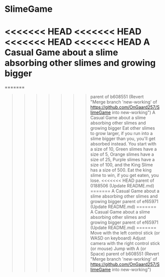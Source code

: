 # SlimeGame
<<<<<<< HEAD
<<<<<<< HEAD
<<<<<<< HEAD
<<<<<<< HEAD
 A Casual Game about a slime absorbing other slimes and growing bigger
=======
=======
>>>>>>> parent of b608551 (Revert "Merge branch 'new-working' of https://github.com/OnGaard257/SlimeGame into new-working")
A Casual Game about a slime absorbing other slimes and growing bigger
Eat other slimes to grow larger, if you run into a slime bigger than you, you'll get absorbed instead.
You start with a size of 10, Green slimes have a size of 5, Orange slimes have a size of 25, Purple slimes have a size of 100, and the King Slime has a size of 500.
Eat the king slime to win, if you get eaten, you lose.
<<<<<<< HEAD
>>>>>>> parent of 0188506 (Update README.md)
=======
 A Casual Game about a slime absorbing other slimes and growing bigger
>>>>>>> parent of ef65971 (Update README.md)
=======
 A Casual Game about a slime absorbing other slimes and growing bigger
>>>>>>> parent of ef65971 (Update README.md)
=======
Move with the left control stick (or WASD on keyboard)
Adjust camera with the right control stick (or mouse)
Jump with A (or Space)
>>>>>>> parent of b608551 (Revert "Merge branch 'new-working' of https://github.com/OnGaard257/SlimeGame into new-working")
